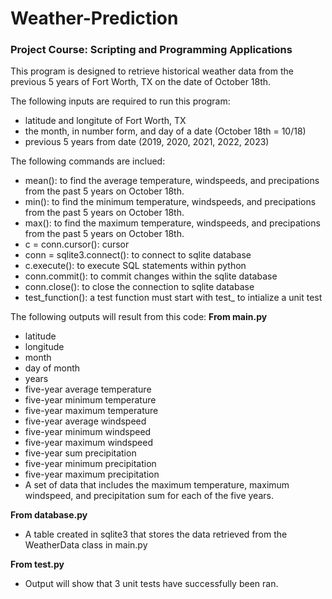 # Weather-Prediction
### Project Course: Scripting and Programming Applications

This program is designed to retrieve historical weather data from the previous 5 years of Fort Worth, TX on the date of October 18th.

The following inputs are required to run this program:
* latitude and longitute of Fort Worth, TX
* the month, in number form, and day of a date (October 18th = 10/18)
* previous 5 years from date (2019, 2020, 2021, 2022, 2023) 

The following commands are inclued:
* mean(): to find the average temperature, windspeeds, and precipations from the past 5 years on October 18th.
* min(): to find the minimum temperature, windspeeds, and precipations from the past 5 years on October 18th.
* max(): to find the maximum temperature, windspeeds, and precipations from the past 5 years on October 18th.
* c = conn.cursor(): cursor
* conn = sqlite3.connect(): to connect to sqlite database
* c.execute(): to execute SQL statements within python
* conn.commit(): to commit changes within the sqlite database
* conn.close(): to close the connection to sqlite database
* test_function(): a test function must start with test_ to intialize a unit test

The following outputs will result from this code:
**From main.py**
* latitude
* longitude
* month
* day of month
* years
* five-year average temperature
* five-year minimum temperature
* five-year maximum temperature
* five-year average windspeed
* five-year minimum windspeed
* five-year maximum windspeed
* five-year sum precipitation
* five-year minimum precipitation
* five-year maximum precipitation
* A set of data that includes the maximum temperature, maximum windspeed, and precipitation sum for each of the five years.

**From database.py**
* A table created in sqlite3 that stores the data retrieved from the WeatherData class in main.py

**From test.py**
* Output will show that 3 unit tests have successfully been ran.
